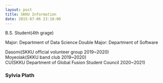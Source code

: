 ```yaml
---
layout: post
title: SKKU Information 
date: 2015-07-06 23:10:00
---
```



B.S. Student(4th grage)

Major: Department of Data Science
Double Major: Department of Software	 

Dasomi(SKKU official volunteer group 2019~2020)
<br>
Moyeolak(SKKU band club 2019~2020)
<br>
CU(SKKU Department of Global Fusion Student Council 2020~2021)


### Sylvia Plath